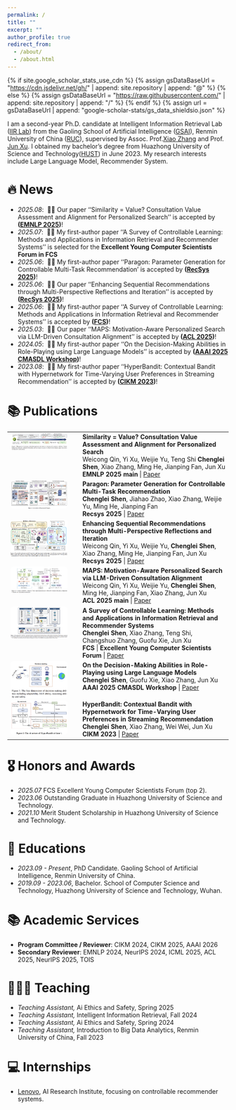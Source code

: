 ```yaml
---
permalink: /
title: ""
excerpt: ""
author_profile: true
redirect_from: 
  - /about/
  - /about.html
---
```


{% if site.google_scholar_stats_use_cdn %}
{% assign gsDataBaseUrl = "https://cdn.jsdelivr.net/gh/" | append: site.repository | append: "@" %}
{% else %}
{% assign gsDataBaseUrl = "https://raw.githubusercontent.com/" | append: site.repository | append: "/" %}
{% endif %}
{% assign url = gsDataBaseUrl | append: "google-scholar-stats/gs_data_shieldsio.json" %}

<span class='anchor' id='about-me'></span>

I am a second-year Ph.D. candidate at Intelligent Information Retrieval Lab ([IIR Lab](https://ruc-iir-lab.github.io/)) from the Gaoling School of Artificial Intelligence ([GSAI](http://ai.ruc.edu.cn/)), Renmin University of China ([RUC](https://www.ruc.edu.cn)), supervised by Assoc. Prof.[Xiao Zhang](https://scholar.google.com/citations?user=5FZ6wbAAAAAJ&hl=zh-CN) and Prof. [Jun Xu](https://scholar.google.com/citations?user=su14mcEAAAAJ). I obtained my bachelor’s degree from Huazhong University of Science and Technology([HUST](https://www.hust.edu.cn/)) in June 2023. My research interests include Large Language Model, Recommender System.


# 🔥 News
- *2025.08*: &nbsp;🎉🎉 Our paper ‘‘Similarity = Value? Consultation Value Assessment and Alignment for Personalized Search’’ is accepted by **([EMNLP 2025](https://2025.emnlp.org/))**! 
- *2025.07*: &nbsp;🎉🎉 My first-author paper ‘‘A Survey of Controllable Learning: Methods and Applications in Information Retrieval and Recommender Systems’’ is selected for the **Excellent Young Computer Scientists Forum in FCS**
- *2025.06*: &nbsp;🎉🎉 My first-author paper ‘‘Paragon: Parameter Generation for Controllable Multi-Task
Recommendation’ is accepted by **([RecSys 2025](https://recsys.acm.org/recsys25/))**! 
- *2025.06*: &nbsp;🎉🎉 Our paper ‘‘Enhancing Sequential Recommendations through Multi-Perspective Reflections and Iteration’’ is accepted by **([RecSys 2025](https://recsys.acm.org/recsys25/))**! 
- *2025.06*: &nbsp;🎉🎉 My first-author paper ‘‘A Survey of Controllable Learning: Methods and Applications in Information Retrieval and Recommender Systems’’ is accepted by **([FCS](https://journal.hep.com.cn/fcs/EN/10.1007/s11704-025-41366-5))**!
- *2025.03*: &nbsp;🎉🎉 Our paper ‘‘MAPS: Motivation-Aware Personalized Search via LLM-Driven Consultation Alignment’’ is accepted by **([ACL 2025](https://2025.aclweb.org/))**!
- *2024.05*: &nbsp;🎉🎉 My first-author paper ‘‘On the Decision-Making Abilities in Role-Playing using Large Language Models’’ is accepted by **([AAAI 2025 CMASDL Workshop](https://www.is3rlab.org/aaai25-cmasdl-workshop.github.io/))**!
- *2023.08*: &nbsp;🎉🎉  My first-author paper ‘‘HyperBandit: Contextual Bandit with Hypernetwork for Time-Varying User Preferences in Streaming Recommendation’’ is accepted by **([CIKM 2023](https://uobevents.eventsair.com/cikm2023/))**!

# 📚 Publications
<table style="width:100%; border-collapse:collapse; border-spacing:0 18px; border:none; background:none;">
   <tr style="border:none; background:none;">
    <td style="width:150px; vertical-align:top; border:none!important; background:none!important;">
      <img
        src="../images/vaps.png" alt="vaps"
        style="width:130px; display:block; border-radius:6px; transition:transform 180ms ease, box-shadow 180ms ease, filter 180ms ease; transform-origin:left center;"
        onmouseover="this.style.transform='scale(1.06)'; this.style.boxShadow='0 8px 22px rgba(0,0,0,.18)'; this.style.filter='saturate(1.05)'; this.style.zIndex='1';"
        onmouseout="this.style.transform=''; this.style.boxShadow=''; this.style.filter=''; this.style.zIndex='';"
      />
    </td>
    <td style="vertical-align:top; border:none!important; background:none!important;">
      <b>Similarity = Value? Consultation Value Assessment and Alignment for Personalized Search</b><br/>
      Weicong Qin, Yi Xu, Weijie Yu, Teng Shi <b>Chenglei Shen</b>, Xiao Zhang, Ming He, Jianping Fan, Jun Xu<br/>
      <b>EMNLP 2025 main</b> | <a href="https://arxiv.org/pdf/2506.14437">Paper</a>
    </td>
  </tr>

  <tr style="border:none; background:none;">
    <td style="width:150px; vertical-align:top; border:none!important; background:none!important;">
      <img
        src="../images/paragon.png" alt="paragon"
        style="width:130px; display:block; border-radius:6px; transition:transform 180ms ease, box-shadow 180ms ease, filter 180ms ease; transform-origin:left center;"
        onmouseover="this.style.transform='scale(1.06)'; this.style.boxShadow='0 8px 22px rgba(0,0,0,.18)'; this.style.filter='saturate(1.05)'; this.style.zIndex='1';"
        onmouseout="this.style.transform=''; this.style.boxShadow=''; this.style.filter=''; this.style.zIndex='';"
      />
    </td>
    <td style="vertical-align:top; border:none!important; background:none!important;">
      <b>Paragon: Parameter Generation for Controllable Multi-Task Recommendation</b><br/>
      <b>Chenglei Shen</b>, Jiahao Zhao, Xiao Zhang, Weijie Yu, Ming He, Jianping Fan<br/>
      <b>Recsys 2025</b> | <a href="https://arxiv.org/pdf/2410.10639">Paper</a>
    </td>
  </tr>

  <tr style="border:none; background:none;">
    <td style="width:150px; vertical-align:top; border:none!important; background:none!important;">
      <img
        src="../images/more.png" alt="more"
        style="width:130px; display:block; border-radius:6px; transition:transform 180ms ease, box-shadow 180ms ease, filter 180ms ease; transform-origin:left center;"
        onmouseover="this.style.transform='scale(1.06)'; this.style.boxShadow='0 8px 22px rgba(0,0,0,.18)'; this.style.filter='saturate(1.05)'; this.style.zIndex='1';"
        onmouseout="this.style.transform=''; this.style.boxShadow=''; this.style.filter=''; this.style.zIndex='';"
      />
    </td>
    <td style="vertical-align:top; border:none!important; background:none!important;">
      <b>Enhancing Sequential Recommendations through Multi-Perspective Reflections and Iteration</b><br/>
      Weicong Qin, Yi Xu, Weijie Yu, <b>Chenglei Shen</b>, Xiao Zhang, Ming He, Jianping Fan, Jun Xu<br/>
      <b>Recsys 2025</b> | <a href="https://arxiv.org/pdf/2409.06377?">Paper</a>
    </td>
  </tr>

  <tr style="border:none; background:none;">
    <td style="width:150px; vertical-align:top; border:none!important; background:none!important;">
      <img
        src="../images/maps.png" alt="maps"
        style="width:130px; display:block; border-radius:6px; transition:transform 180ms ease, box-shadow 180ms ease, filter 180ms ease; transform-origin:left center;"
        onmouseover="this.style.transform='scale(1.06)'; this.style.boxShadow='0 8px 22px rgba(0,0,0,.18)'; this.style.filter='saturate(1.05)'; this.style.zIndex='1';"
        onmouseout="this.style.transform=''; this.style.boxShadow=''; this.style.filter=''; this.style.zIndex='';"
      />
    </td>
    <td style="vertical-align:top; border:none!important; background:none!important;">
      <b>MAPS: Motivation-Aware Personalized Search via LLM-Driven Consultation Alignment</b><br/>
      Weicong Qin, Yi Xu, Weijie Yu, <b>Chenglei Shen</b>, Ming He, Jianping Fan, Xiao Zhang, Jun Xu<br/>
      <b>ACL 2025 main</b> | <a href="https://arxiv.org/pdf/2503.01711?">Paper</a>
    </td>
  </tr>

  <tr style="border:none; background:none;">
    <td style="width:150px; vertical-align:top; border:none!important; background:none!important;">
      <img
        src="../images/survey.png" alt="survey"
        style="width:130px; display:block; border-radius:6px; transition:transform 180ms ease, box-shadow 180ms ease, filter 180ms ease; transform-origin:left center;"
        onmouseover="this.style.transform='scale(1.06)'; this.style.boxShadow='0 8px 22px rgba(0,0,0,.18)'; this.style.filter='saturate(1.05)'; this.style.zIndex='1';"
        onmouseout="this.style.transform=''; this.style.boxShadow=''; this.style.filter=''; this.style.zIndex='';"
      />
    </td>
    <td style="vertical-align:top; border:none!important; background:none!important;">
      <b>A Survey of Controllable Learning: Methods and Applications in Information Retrieval and Recommender Systems</b><br/>
      <b>Chenglei Shen</b>, Xiao Zhang, Teng Shi, Changshuo Zhang, Guofu Xie, Jun Xu<br/>
      <b>FCS</b> | <b>Excellent Young Computer Scientists Forum</b> | <a href="https://arxiv.org/pdf/2407.06083">Paper</a>
    </td>
  </tr>

  <tr style="border:none; background:none;">
    <td style="width:150px; vertical-align:top; border:none!important; background:none!important;">
      <img
        src="../images/decision.png" alt="role"
        style="width:130px; display:block; border-radius:6px; transition:transform 180ms ease, box-shadow 180ms ease, filter 180ms ease; transform-origin:left center;"
        onmouseover="this.style.transform='scale(1.06)'; this.style.boxShadow='0 8px 22px rgba(0,0,0,.18)'; this.style.filter='saturate(1.05)'; this.style.zIndex='1';"
        onmouseout="this.style.transform=''; this.style.boxShadow=''; this.style.filter=''; this.style.zIndex='';"
      />
    </td>
    <td style="vertical-align:top; border:none!important; background:none!important;">
      <b>On the Decision-Making Abilities in Role-Playing using Large Language Models</b><br/>
      <b>Chenglei Shen</b>, Guofu Xie, Xiao Zhang, Jun Xu<br/>
      <b>AAAI 2025 CMASDL Workshop</b> | <a href="https://arxiv.org/pdf/2402.18807">Paper</a>
    </td>
  </tr>

  <tr style="border:none; background:none;">
    <td style="width:150px; vertical-align:top; border:none!important; background:none!important;">
      <img
        src="../images/hyperbandit.png" alt="hyperbandit"
        style="width:130px; display:block; border-radius:6px; transition:transform 180ms ease, box-shadow 180ms ease, filter 180ms ease; transform-origin:left center;"
        onmouseover="this.style.transform='scale(1.06)'; this.style.boxShadow='0 8px 22px rgba(0,0,0,.18)'; this.style.filter='saturate(1.05)'; this.style.zIndex='1';"
        onmouseout="this.style.transform=''; this.style.boxShadow=''; this.style.filter=''; this.style.zIndex='';"
      />
    </td>
    <td style="vertical-align:top; border:none!important; background:none!important;">
      <b>HyperBandit: Contextual Bandit with Hypernetwork for Time-Varying User Preferences in Streaming Recommendation</b><br/>
      <b>Chenglei Shen</b>, Xiao Zhang, Wei Wei, Jun Xu<br/>
      <b>CIKM 2023</b> | <a href="https://arxiv.org/pdf/2308.08497">Paper</a>
    </td>
  </tr>
</table>

# 🎖 Honors and Awards
- *2025.07* FCS Excellent Young Computer Scientists Forum (top 2).
- *2023.06* Outstanding Graduate in Huazhong University of Science and Technology.
- *2021.10* Merit Student Scholarship in Huazhong University of Science and Technology.
  
# 📖 Educations
- *2023.09 - Present*, PhD Candidate. Gaoling School of Artificial Intelligence, Renmin University of China.
- *2019.09 - 2023.06*, Bachelor. School of Computer Science and Technology, Huazhong University of Science and Technology, Wuhan.

# 📚 Academic Services
- **Program Committee / Reviewer**: CIKM 2024, CIKM 2025, AAAI 2026
- **Secondary Reviewer**: EMNLP 2024, NeurIPS 2024, ICML 2025, ACL 2025, NeurIPS 2025, TOIS

# 👩🏻‍🏫 Teaching
- *Teaching Assistant,* Ai Ethics and Safety, Spring 2025
- *Teaching Assistant,* Intelligent Information Retrieval, Fall 2024
- *Teaching Assistant,* Ai Ethics and Safety, Spring 2024
- *Teaching Assistant,* Introduction to Big Data Analytics, Renmin University of China, Fall 2023
  
# 💻 Internships
- [Lenovo](https://research.lenovo.com/), AI Research Institute, focusing on controllable recommender systems.
